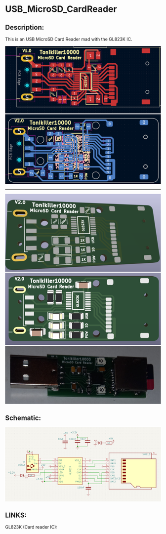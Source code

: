 # USB_MicroSD_CardReader

## Description:
This is an USB MicroSD Card Reader mad with the GL823K IC.


<img src="https://github.com/Tonikiller10000/USB-MicroSD_CardReader/blob/main/SD_Card_Pictures/p.png">
<img src="https://github.com/Tonikiller10000/USB-MicroSD_CardReader/blob/main/SD_Card_Pictures/2.png">

-----

<img src="https://github.com/Tonikiller10000/USB-MicroSD_CardReader/blob/main/SD_Card_Pictures/2v.png">
<img src="https://github.com/Tonikiller10000/USB-MicroSD_CardReader/blob/main/SD_Card_Pictures/bb.png">
<img src="https://github.com/Tonikiller10000/USB-MicroSD_CardReader/blob/main/SD_Card_Pictures/z.jpg">



## Schematic:
<img src="https://github.com/Tonikiller10000/USB-MicroSD_CardReader/blob/main/SD_Card_Pictures/sch.png">


## LINKS:
GL823K (Card reader IC):

